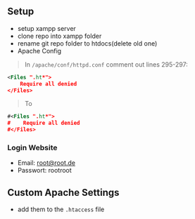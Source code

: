 ## Setup

* setup xampp server
* clone repo into xampp folder
* rename git repo folder to htdocs(delete old one)
* Apache Config
>In `/apache/conf/httpd.conf` comment out lines 295-297:
``` xml
<Files ".ht*">
    Require all denied
</Files>
```
>To
``` xml
#<Files ".ht*">
#    Require all denied
#</Files>
```

### Login Website
* Email: root@root.de
* Passwort: rootroot

## Custom Apache Settings
* add them to the `.htaccess` file
